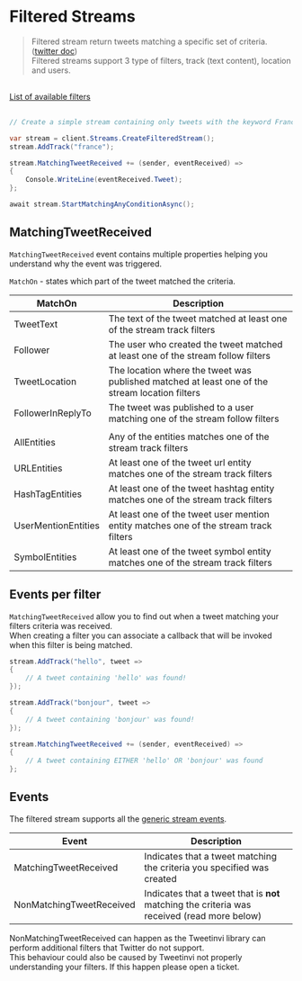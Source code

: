 # Filtered Streams

> Filtered stream return tweets matching a specific set of criteria. ([twitter doc](https://developer.twitter.com/en/docs/tweets/filter-realtime/api-reference/post-statuses-filter))\
> Filtered streams support 3 type of filters, track (text content), location and users.

<div class="available-filters" style="">
    <a href="./filtered-stream-filters" class="success">List of available filters
        <span class="fa fa-arrow-circle-right" style="margin-left: 10px; font-size: 17px;"></span>
    </a>
</div>

<style>
.available-filters {
    margin: 30px 0 30px 0;
}

@media only screen and (min-width: 1200px) {
    .available-filters {
        position: relative;
        margin: 0;
    }
    
    .available-filters a {
        position: absolute; 
        top: -75px; 
        right: 0;
    }
}
</style>

``` c#
// Create a simple stream containing only tweets with the keyword France

var stream = client.Streams.CreateFilteredStream();
stream.AddTrack("france");

stream.MatchingTweetReceived += (sender, eventReceived) =>
{
    Console.WriteLine(eventReceived.Tweet);
};

await stream.StartMatchingAnyConditionAsync();
```



## MatchingTweetReceived

`MatchingTweetReceived` event contains multiple properties helping you understand why the event was triggered.

`MatchOn` - states which part of the tweet matched the criteria. 

| MatchOn             | Description                                                                                    |
|---------------------|------------------------------------------------------------------------------------------------|
| TweetText           | The text of the tweet matched at least one of the stream track filters                         |
| Follower            | The user who created the tweet matched at least one of the stream follow filters               |
| TweetLocation       | The location where the tweet was published matched at least one of the stream location filters |
| FollowerInReplyTo   | The tweet was published to a user matching one of the stream follow filters                    |
|                     |                                                                                                |
| AllEntities         | Any of the entities matches one of the stream track filters                                    |
| URLEntities         | At least one of the tweet url entity matches one of the stream track filters                   |
| HashTagEntities     | At least one of the tweet hashtag entity matches one of the stream track filters               |
| UserMentionEntities | At least one of the tweet user mention entity matches one of the stream track filters          |
| SymbolEntities      | At least one of the tweet symbol entity matches one of the stream track filters                |

## Events per filter

`MatchingTweetReceived` allow you to find out when a tweet matching your filters criteria was received.\
When creating a filter you can associate a callback that will be invoked when this filter is being matched.

``` c#
stream.AddTrack("hello", tweet =>
{
    // A tweet containing 'hello' was found!
});

stream.AddTrack("bonjour", tweet =>
{
    // A tweet containing 'bonjour' was found!
});

stream.MatchingTweetReceived += (sender, eventReceived) =>
{
    // A tweet containing EITHER 'hello' OR 'bonjour' was found
};
```

## Events

The filtered stream supports all the [generic stream events](./streams-introduction#stream-events).

| Event                    | Description                                                                                 |
|--------------------------|---------------------------------------------------------------------------------------------|
| MatchingTweetReceived    | Indicates that a tweet matching the criteria you specified was created                      |
| NonMatchingTweetReceived | Indicates that a tweet that is **not** matching the criteria was received (read more below) |

<div class="warning">

NonMatchingTweetReceived can happen as the Tweetinvi library can perform additional filters that Twitter do not support.\
This behaviour could also be caused by Tweetinvi not properly understanding your filters. If this happen please open a ticket.

</div>
